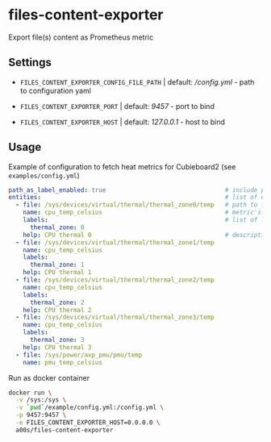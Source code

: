 files-content-exporter
======================

Export file(s) content as Prometheus metric

Settings
--------

* `FILES_CONTENT_EXPORTER_CONFIG_FILE_PATH` | default: _/config.yml_ - path to configuration yaml

* `FILES_CONTENT_EXPORTER_PORT` | default: _9457_ - port to bind

* `FILES_CONTENT_EXPORTER_HOST` | default: _127.0.0.1_  - host to bind


Usage
-----

Example of configuration to fetch heat metrics for Cubieboard2 (see `examples/config.yml`)

```yaml
path_as_label_enabled: true                                 # include path to file as `path` label
entities:                                                   # list of entities (one file - one metric)
  - file: /sys/devices/virtual/thermal/thermal_zone0/temp   # path to file with metric, *required*
    name: cpu_temp_celsius                                  # metric's name in export, *required*
    labels:                                                 # list of labels, optional
      thermal_zone: 0
    help: CPU thermal 0                                     # description of metric
  - file: /sys/devices/virtual/thermal/thermal_zone1/temp
    name: cpu_temp_celsius
    labels:
      thermal_zone: 1
    help: CPU thermal 1
  - file: /sys/devices/virtual/thermal/thermal_zone2/temp
    name: cpu_temp_celsius
    labels:
      thermal_zone: 2
    help: CPU thermal 2
  - file: /sys/devices/virtual/thermal/thermal_zone3/temp
    name: cpu_temp_celsius
    labels:
      thermal_zone: 3
    help: CPU thermal 3
  - file: /sys/power/axp_pmu/pmu/temp
    name: pmu_temp_celsius
```

Run as docker container

```sh
docker run \
  -v /sys:/sys \
  -v `pwd`/example/config.yml:/config.yml \
  -p 9457:9457 \
  -e FILES_CONTENT_EXPORTER_HOST=0.0.0.0 \
  a00s/files-content-exporter
```


